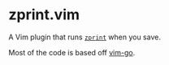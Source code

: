 # zprint.vim

A Vim plugin that runs [`zprint`][zprint] when you save.

Most of the code is based off [vim-go][].

[zprint]: https://github.com/kkinnear/zprint
[vim-go]: https://github.com/fatih/vim-go
